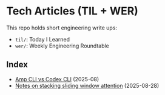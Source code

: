 # Tech Articles (TIL + WER)

This repo holds short engineering write ups:
- `til/`: Today I Learned
- `wer/`: Weekly Engineering Roundtable

## Index
- [Amp CLI vs Codex CLI](wer/2025-08_wer_amp-cli-vs-codex-cli.md) (2025-08)
- [Notes on stacking sliding window attention](til/2025-08-28_til_stacking-swa-notes.md) (2025-08-28)
